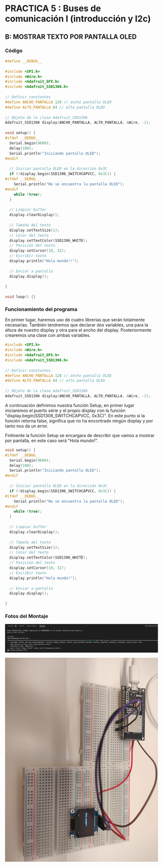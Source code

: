 # PRACTICA 5  : Buses de comunicación I (introducción y I2c)

## B: MOSTRAR TEXTO POR PANTALLA OLED

### Código

```cpp
#define __DEBUG__

#include <SPI.h>
#include <Wire.h>
#include <Adafruit_GFX.h>
#include <Adafruit_SSD1306.h>

// Definir constantes
#define ANCHO_PANTALLA 128 // ancho pantalla OLED
#define ALTO_PANTALLA 64 // alto pantalla OLED

// Objeto de la clase Adafruit_SSD1306
Adafruit_SSD1306 display(ANCHO_PANTALLA, ALTO_PANTALLA, &Wire, -1);

void setup() {
#ifdef __DEBUG__
  Serial.begin(9600);
  delay(100);
  Serial.println("Iniciando pantalla OLED");
#endif

  // Iniciar pantalla OLED en la dirección 0x3C
  if (!display.begin(SSD1306_SWITCHCAPVCC, 0x3C)) {
#ifdef __DEBUG__
    Serial.println("No se encuentra la pantalla OLED");
#endif
    while (true);
  }

  // Limpiar buffer
  display.clearDisplay();

  // Tamaño del texto
  display.setTextSize(1);
  // Color del texto
  display.setTextColor(SSD1306_WHITE);
  // Posición del texto
  display.setCursor(10, 32);
  // Escribir texto
  display.println("Hola mundo!!");

  // Enviar a pantalla
  display.display();

}

void loop() {}
```

### Funcionamiento del programa

En primer lugar, haremos uso de cuatro librerias que serán totalmente necesarias. También tendremos que declarar dos variables, una para la altura de nuestro display y otra para el ancho del display. Posteriormente crearemos una clase con ambas variables.

```cpp
#include <SPI.h>
#include <Wire.h>
#include <Adafruit_GFX.h>
#include <Adafruit_SSD1306.h>

// Definir constantes
#define ANCHO_PANTALLA 128 // ancho pantalla OLED
#define ALTO_PANTALLA 64 // alto pantalla OLED
 
// Objeto de la clase Adafruit_SSD1306
Adafruit_SSD1306 display(ANCHO_PANTALLA, ALTO_PANTALLA, &Wire, -1);
```

A continuación definimos nuestra función Setup, en primer lugar iniciaremos el puerto série y el propio display con la función "display.begin(SSD1306_SWITCHCAPVCC, 0x3C)". En este punto si la función retorna false, significa que no ha encontrado ningún display y por tanto nos da un error.

Finlmente la función Setup se encargara de describir que vamos a mostrar por pantalla, en este caso será "Hola mundo!".

```cpp
void setup() {
#ifdef __DEBUG__
  Serial.begin(9600);
  delay(100);
  Serial.println("Iniciando pantalla OLED");
#endif

  // Iniciar pantalla OLED en la dirección 0x3C
  if (!display.begin(SSD1306_SWITCHCAPVCC, 0x3C)) {
#ifdef __DEBUG__
    Serial.println("No se encuentra la pantalla OLED");
#endif
    while (true);
  }

  // Limpiar buffer
  display.clearDisplay();

  // Tamaño del texto
  display.setTextSize(1);
  // Color del texto
  display.setTextColor(SSD1306_WHITE);
  // Posición del texto
  display.setCursor(10, 32);
  // Escribir texto
  display.println("Hola mundo!");

  // Enviar a pantalla
  display.display();

}
```

### Fotos del Montaje

![](img7.png)

![](img8.jpeg)



